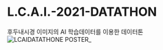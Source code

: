 # L.C.A.I.-2021-DATATHON
후두내시경 이미지의 AI 학습데이터를 이용한 데이터톤 
![LCAIDATATHONE POSTER_](https://user-images.githubusercontent.com/92664643/143522255-06658d23-eba6-4133-b125-6597afd5a9ba.png)
